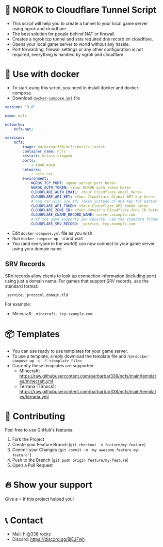 # 🚀 NGROK to Cloudflare Tunnel Script

- This script will help you to create a tunnel to your local game server using ngrok and cloudflare.
- The best solution for people behind NAT or firewall.
- Creates a ngrok tcp tunnel and sets required dns record on cloudflare.
- Opens your local game server to world without any hassle.
- Port forwarding, firewall settings or any other configuration is not required, everything is handled by ngrok and cloudflare.

# 🐋 Use with docker
- To start using this script, you need to install docker and docker-compose.
- Download [`docker-compose.yml`](https://raw.githubusercontent.com/barbarbar338/ncfs/main/docker/docker-compose.yml) file
```yml
version: "3.8"

name: ncfs

networks:
    ncfs-net:

services:
    ncfs:
        image: barbarbar338/ncfs:buildx-latest 
        container_name: ncfs
        restart: unless-stopped
        ports:
            - 4040:4040
        networks:
            - ncfs-net
        environment:
            NGROK_TCP_PORT: <game server port here>
            NGROK_AUTH_TOKEN: <Your NGROK auth token here>
            CLOUDFLARE_AUTH_EMAIL: <Your Cloudflare email here>
            CLOUDFLARE_API_KEY: <Your Cloudflare Global API key here>
            # You can also use API Token instead of API Key for better security
            CLOUDFLARE_API_TOKEN: <Your Cloudflare API token here>
            CLOUDFLARE_ZONE_ID: <Your domain's Cloudflare Zone ID here>
            CLOUDFLARE_CNAME_RECORD_NAME: server.example.com
            # If the game supports SRV records, use the standard format
            CLOUDFLARE_SRV_RECORD: _service._tcp.example.com
```
- Edit `docker-compose.yml` file as you wish.
- Run `docker-compose up -d` and wait
- You (and everyone in the world!) can now connect to your game server using your domain name.

## SRV Records

SRV records allow clients to look up connection information (including port) using just a domain name. For games that support SRV records, use the standard format:

```
_service._protocol.domain.tld
```

For example:
- Minecraft: `_minecraft._tcp.example.com`

# 📦 Templates
- You can use ready to use templates for your game server.
- To use a template, simply download the template file and run `docker-compose up -d -f <template file>`
- Currently these templates are supported:
    - Minecraft: https://raw.githubusercontent.com/barbarbar338/ncfs/main/templates/minecraft.yml
    - Terraria (TShock): https://raw.githubusercontent.com/barbarbar338/ncfs/main/templates/terraria.yml

# 🧦 Contributing

Feel free to use GitHub's features.

1. Fork the Project
2. Create your Feature Branch (`git checkout -b feature/my-feature`)
3. Commit your Changes (`git commit -m 'my awesome feature my-feature'`)
4. Push to the Branch (`git push origin feature/my-feature`)
5. Open a Pull Request

# 🔥 Show your support

Give a ⭐️ if this project helped you!

# 📞 Contact

- Mail: hi@338.rocks
- Discord: https://discord.gg/BjEJFwh
